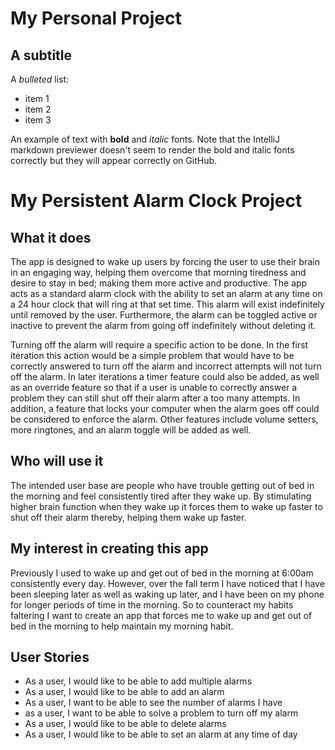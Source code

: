 # My Personal Project

## A subtitle

A *bulleted* list:
- item 1
- item 2
- item 3

An example of text with **bold** and *italic* fonts.  Note that the IntelliJ markdown previewer doesn't seem to render
the bold and italic fonts correctly but they will appear correctly on GitHub.
# My Persistent Alarm Clock Project

## What it does

The app is designed to wake up users by forcing the user to use their brain in an engaging way,
helping them overcome that morning tiredness and desire to stay in bed; making them more active
and productive. The app acts as a standard alarm clock with the ability to set an alarm at 
any time on a 24 hour clock that will ring at that set time. This alarm will exist 
indefinitely until removed by the user. Furthermore, the alarm can be toggled active or inactive
to prevent the alarm from going off indefinitely without deleting it. 

Turning off the alarm will require a specific action to be done. 
In the first iteration this action would be a simple problem that would have to be 
correctly answered to turn off the alarm and incorrect attempts will not turn off the alarm. 
In later iterations a timer feature could also be added, as well as an override feature
so that if a user is unable to correctly answer a problem they can still shut off their alarm after
a too many attempts. In addition, a feature that locks your computer when the alarm goes off
could be considered to enforce the alarm. Other features include volume setters, 
more ringtones, and an alarm toggle will be added as well. 

## Who will use it

The intended user base are people who have trouble getting out of bed in the morning and feel
consistently tired after they wake up. By stimulating higher brain function when they wake up it 
forces them to wake up faster to shut off their alarm thereby, helping them wake up faster.

## My interest in creating this app

Previously I used to wake up and get out of bed in the morning at 6:00am consistently every day. However,
over the fall term I have noticed that I have been sleeping later as well as waking up later, and I have
been on my phone for longer periods of time in the morning. So to counteract my habits faltering I
want to create an app that forces me to wake up and get out of bed in the morning to help maintain 
my morning habit.

## User Stories

- As a user, I would like to be able to add multiple alarms
- As a user, I would like to be able to add an alarm
- As a user, I want to be able to see the  number of alarms I have
- as a user, I want to be able to solve a problem to turn off my alarm
- As a user, I would like to be able to delete alarms
- As a user, I would like to be able to set an alarm at any time of day